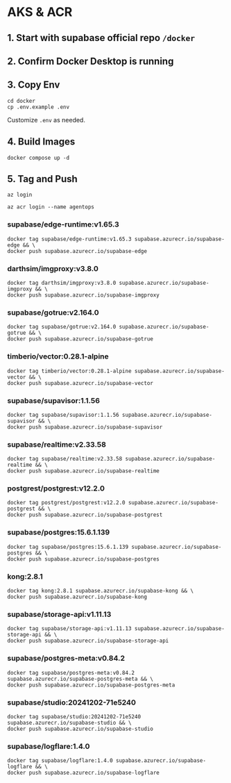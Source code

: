 # AKS & ACR

## 1. Start with supabase official repo `/docker`

## 2. Confirm Docker Desktop is running

## 3. Copy Env
```shell
cd docker
cp .env.example .env
```
Customize `.env` as needed.

## 4. Build Images
```shell
docker compose up -d
```

## 5. Tag and Push

```shell
az login
```

```shell
az acr login --name agentops
```

### supabase/edge-runtime:v1.65.3
```shell
docker tag supabase/edge-runtime:v1.65.3 supabase.azurecr.io/supabase-edge && \
docker push supabase.azurecr.io/supabase-edge
```

### darthsim/imgproxy:v3.8.0
```shell
docker tag darthsim/imgproxy:v3.8.0 supabase.azurecr.io/supabase-imgproxy && \
docker push supabase.azurecr.io/supabase-imgproxy
```

### supabase/gotrue:v2.164.0
```shell
docker tag supabase/gotrue:v2.164.0 supabase.azurecr.io/supabase-gotrue && \
docker push supabase.azurecr.io/supabase-gotrue
```

### timberio/vector:0.28.1-alpine
```shell
docker tag timberio/vector:0.28.1-alpine supabase.azurecr.io/supabase-vector && \
docker push supabase.azurecr.io/supabase-vector
```

### supabase/supavisor:1.1.56
```shell
docker tag supabase/supavisor:1.1.56 supabase.azurecr.io/supabase-supavisor && \
docker push supabase.azurecr.io/supabase-supavisor
```

### supabase/realtime:v2.33.58
```shell
docker tag supabase/realtime:v2.33.58 supabase.azurecr.io/supabase-realtime && \
docker push supabase.azurecr.io/supabase-realtime
```

### postgrest/postgrest:v12.2.0
```shell
docker tag postgrest/postgrest:v12.2.0 supabase.azurecr.io/supabase-postgrest && \
docker push supabase.azurecr.io/supabase-postgrest
```

### supabase/postgres:15.6.1.139
```shell
docker tag supabase/postgres:15.6.1.139 supabase.azurecr.io/supabase-postgres && \
docker push supabase.azurecr.io/supabase-postgres
```

### kong:2.8.1
```shell
docker tag kong:2.8.1 supabase.azurecr.io/supabase-kong && \
docker push supabase.azurecr.io/supabase-kong
```

### supabase/storage-api:v1.11.13
```shell
docker tag supabase/storage-api:v1.11.13 supabase.azurecr.io/supabase-storage-api && \
docker push supabase.azurecr.io/supabase-storage-api
```

### supabase/postgres-meta:v0.84.2
```shell
docker tag supabase/postgres-meta:v0.84.2 supabase.azurecr.io/supabase-postgres-meta && \
docker push supabase.azurecr.io/supabase-postgres-meta
```

### supabase/studio:20241202-71e5240
```shell
docker tag supabase/studio:20241202-71e5240 supabase.azurecr.io/supabase-studio && \
docker push supabase.azurecr.io/supabase-studio
```

### supabase/logflare:1.4.0
```shell
docker tag supabase/logflare:1.4.0 supabase.azurecr.io/supabase-logflare && \
docker push supabase.azurecr.io/supabase-logflare
```
